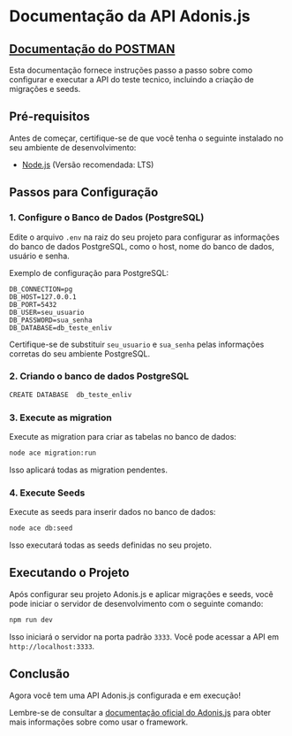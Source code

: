 # Documentação da API Adonis.js

## [Documentação do POSTMAN](https://documenter.getpostman.com/view/13543714/2s9YBz1aEE)

Esta documentação fornece instruções passo a passo sobre como configurar e executar a API do teste tecnico, incluindo a criação de migrações e seeds.

## Pré-requisitos

Antes de começar, certifique-se de que você tenha o seguinte instalado no seu ambiente de desenvolvimento:

- [Node.js](https://nodejs.org/) (Versão recomendada: LTS)

## Passos para Configuração

### 1. Configure o Banco de Dados (PostgreSQL)

Edite o arquivo `.env` na raiz do seu projeto para configurar as informações do banco de dados PostgreSQL, como o host, nome do banco de dados, usuário e senha.

Exemplo de configuração para PostgreSQL:

```plaintext
DB_CONNECTION=pg
DB_HOST=127.0.0.1
DB_PORT=5432
DB_USER=seu_usuario
DB_PASSWORD=sua_senha
DB_DATABASE=db_teste_enliv
```

Certifique-se de substituir `seu_usuario` e `sua_senha` pelas informações corretas do seu ambiente PostgreSQL.

### 2. Criando o banco de dados PostgreSQL

```bash
CREATE DATABASE  db_teste_enliv
```

### 3. Execute as migration

Execute as migration para criar as tabelas no banco de dados:

```bash
node ace migration:run 
```

Isso aplicará todas as migration pendentes.

### 4. Execute Seeds

Execute as seeds para inserir dados no banco de dados:

```bash
node ace db:seed
```

Isso executará todas as seeds definidas no seu projeto.

## Executando o Projeto

Após configurar seu projeto Adonis.js e aplicar migrações e seeds, você pode iniciar o servidor de desenvolvimento com o seguinte comando:

```bash
npm run dev
```

Isso iniciará o servidor na porta padrão `3333`. Você pode acessar a API em `http://localhost:3333`.

## Conclusão

Agora você tem uma API Adonis.js configurada e em execução!

Lembre-se de consultar a [documentação oficial do Adonis.js](https://adonisjs.com/docs) para obter mais informações sobre como usar o framework.
